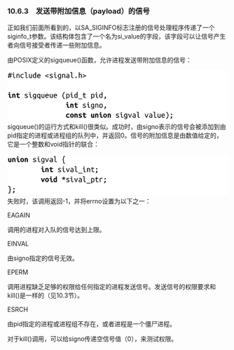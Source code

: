 ### 10.6.3　发送带附加信息（payload）的信号

正如我们前面所看到的，以SA_SIGINFO标志注册的信号处理程序传递了一个siginfo_t参数。该结构体包含了一个名为si_value的字段，该字段可以让信号产生者向信号接受者传递一些附加信息。

由POSIX定义的sigqueue()函数，允许进程发送带附加信息的信号：



![505.png](../images/505.png)
sigqueue()的运行方式和kill()很类似。成功时，由signo表示的信号会被添加到由pid指定的进程或进程组的队列中，并返回0。信号的附加信息是由数值给定的，它是一个整数和void指针的联合：



![506.png](../images/506.png)
失败时，该调用返回-1，并将errno设置为以下之一：

EAGAIN

调用的进程对入队的信号达到上限。

EINVAL

由signo指定的信号无效。

EPERM

调用进程缺乏足够的权限给任何指定的进程发送信号。发送信号的权限要求和kill()是一样的（见10.3节）。

ESRCH

由pid指定的进程或进程组不存在，或者进程是一个僵尸进程。

对于kill()调用，可以给signo传递空信号值（0），来测试权限。

